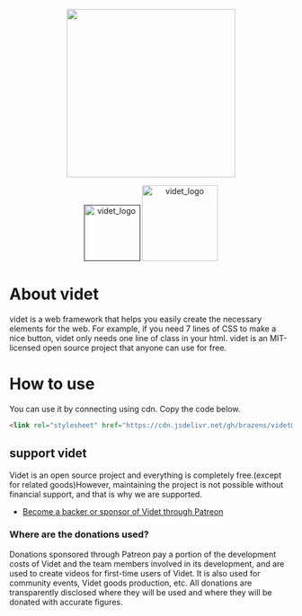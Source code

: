 <p align="center"><a href="https://videt.xyz" target="_blank" rel="noopener noreferrer"><img width="300" src="https://asset.brazens.studio/images/1635768525582.png"></a></p>
<p align="center">
   <a href="" target="_blank" rel="noopener noreferrer"><img width="100" src="https://img.shields.io/apm/l/vim-mode?" alt="videt_logo"></a>
   <a href="#" target="_blank" rel="noopener noreferrer"><img width="135" src="https://img.shields.io/badge/Version-V%200.4.2-brightgreen" alt="videt_logo"></a>
</p>
 
<h1>About videt</h1>
videt is a web framework that helps you easily create the necessary elements for the web.
For example, if you need 7 lines of CSS to make a nice button, videt only needs one line of class in your html.
videt is an MIT-licensed open source project that anyone can use for free.

# How to use
You can use it by connecting using cdn. Copy the code below.

```HTML
<link rel="stylesheet" href="https://cdn.jsdelivr.net/gh/brazens/videt@0.4.2/dist/videt.min.css" integrity="sha384-yfC5xQcfyM5Goi2+7xogFEO1qNLF5eaxAOj0aGoEUoN6ImPyQdTI1GSTUwEXLpyD" crossorigin="anonymous">
```

<h2>support videt</h2>
Videt is an open source project and everything is completely free.(except for related goods)However, maintaining the project is not possible without financial support, and that is why we are supported.

> 

- [Become a backer or sponsor of Videt through Patreon](https://www.patreon.com/leeminjun?fan_landing=true)


### Where are the donations used?
Donations sponsored through Patreon pay a portion of the development costs of Videt and the team members involved in its development, and are used to create videos for first-time users of Videt. It is also used for community events, Videt goods production, etc. All donations are transparently disclosed where they will be used and where they will be donated with accurate figures.

